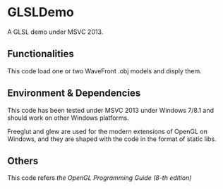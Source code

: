 # GLSLDemo
A GLSL demo under MSVC 2013.

## Functionalities
This code load one or two WaveFront .obj models and disply them.

## Environment & Dependencies
This code has been tested under MSVC 2013 under Windows 7/8.1 and should work on other Windows platforms. 

Freeglut and glew are used for the modern extensions of OpenGL on Windows, and they are shaped with the code in the format of static libs.

## Others
This code refers *the OpenGL Programming Guide (8-th edition)*
